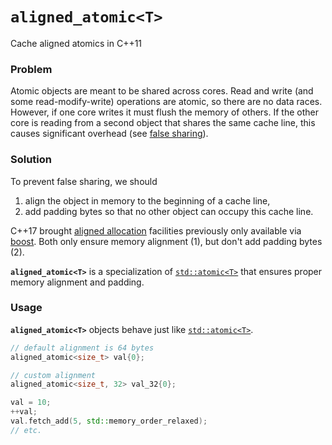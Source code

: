 # `aligned_atomic<T>`
Cache aligned atomics in C++11


### Problem

Atomic objects are meant to be shared across cores. Read and write (and some read-modify-write) operations are atomic, so there are no data races. However, 
if one core writes it must flush the memory of others. If the other core is 
reading from a second object that shares the same cache line, this causes 
significant overhead (see [false sharing](https://en.wikipedia.org/wiki/False_sharing)).

### Solution

To prevent false sharing, we should 
1. align the object in memory to the beginning of a cache line,
2. add padding bytes so that no other object can occupy this cache line.

C++17 brought [aligned allocation](https://en.cppreference.com/w/cpp/memory/c/aligned_alloc)
facilities previously only available via [boost](https://www.boost.org/doc/libs/1_65_1/doc/html/align.html#align.introduction). 
Both only ensure memory alignment (1), but don't add padding bytes (2). 

**`aligned_atomic<T>`** is a specialization of [`std::atomic<T>`](https://en.cppreference.com/w/cpp/atomic/atomic) that ensures proper memory alignment and padding. 

### Usage

**`aligned_atomic<T>`** objects behave just like [`std::atomic<T>`](https://en.cppreference.com/w/cpp/atomic/atomic).

``` cpp
// default alignment is 64 bytes
aligned_atomic<size_t> val{0};

// custom alignment
aligned_atomic<size_t, 32> val_32{0};

val = 10;
++val;
val.fetch_add(5, std::memory_order_relaxed);
// etc.
```